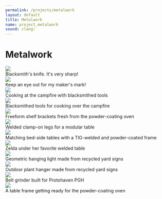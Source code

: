 ```yaml
---
permalink: /projects/metalwork
layout: default
title: Metalwork
name: project_metalwork
sound: clang!
---
```

# Metalwork

<div class="row">
    <div class="column">
        <img src="../assets/images/projects/Metalwork/knife.jpg" class="sublistimg">
        <div class="overlay">
            <div class="text_small">Blacksmith's knife. It's very sharp!</div>
        </div>
    </div>
    <div class="column">
        <img src="../assets/images/projects/Metalwork/makersmark.jpg" class="sublistimg">
        <div class="overlay">
            <div class="text_small">Keep an eye out for my maker's mark!</div>
        </div>
    </div>
    <div class="column">
        <img src="../assets/images/projects/Metalwork/campfire.jpg" class="sublistimg">
        <div class="overlay">
            <div class="text_small">Cooking at the campfire with blacksmithed tools</div>
        </div>
    </div>
</div>
<div class="row">
    <div class="column">
        <img src="../assets/images/projects/Metalwork/camping.jpg" class="sublistimg">
        <div class="overlay">
            <div class="text_small">Blacksmithed tools for cooking over the campfire</div>
        </div>
    </div>
    <div class="column">
        <img src="../assets/images/projects/Metalwork/shelf.jpg" class="sublistimg">
        <div class="overlay">
            <div class="text_small">Freeform shelf brackets fresh from the powder-coating oven</div>
        </div>
    </div>
    <div class="column">
        <img src="../assets/images/projects/Metalwork/table_clamp.jpg" class="sublistimg">
        <div class="overlay">
            <div class="text_small">Welded clamp-on legs for a modular table</div>
        </div>
    </div>
</div>
<div class="row">
    <div class="column">
        <img src="../assets/images/projects/Metalwork/project_metalwork.jpg" class="sublistimg">
        <div class="overlay">
            <div class="text_small">Matching bed-side tables with a TIG-welded and powder-coated frame</div>
        </div>
    </div>
    <div class="column">
        <img src="../assets/images/projects/Metalwork/table.jpg" class="sublistimg">
        <div class="overlay">
            <div class="text_small">Zelda under her favorite welded table</div>
        </div>
    </div>
    <div class="column">
        <img src="../assets/images/projects/Metalwork/light.jpg" class="sublistimg">
        <div class="overlay">
            <div class="text_small">Geometric hanging light made from recycled yard signs</div>
        </div>
    </div>
</div>
<div class="row">
    <div class="column">
        <img src="../assets/images/projects/Metalwork/hanger.jpg" class="sublistimg">
        <div class="overlay">
            <div class="text_small">Outdoor plant hanger made from recycled yard signs</div>
        </div>
    </div>
    <div class="column">
        <img src="../assets/images/projects/Metalwork/grinder.jpg" class="sublistimg">
        <div class="overlay">
            <div class="text_small">Belt grinder built for Protohaven PGH</div>
        </div>
    </div>
    <div class="column">
        <img src="../assets/images/projects/Metalwork/table_paint.jpg" class="sublistimg">
        <div class="overlay">
            <div class="text_small">A table frame getting ready for the powder-coating oven</div>
        </div>
    </div>
</div>